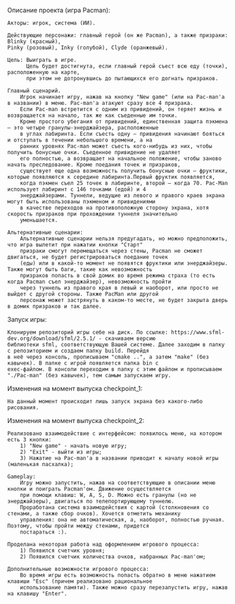 Описание проекта (игра Pacman):
    
    Акторы: игрок, система (ИИ).

    Действующие персонажи: главный герой (он же Pacman), а также призраки: Blinky (красный),
    Pinky (розовый), Inky (голубой), Clyde (оранжевый).

    Цель: Выиграть в игре.
          Цель будет достигнута, если главный герой съест всю еду (точки), расположенную на карте,
          при этом не дотронувшись до пытающихся его догнать призраков.

    Главный сценарий.
        Игрок начинает игру, нажав на кнопку "New game" (или на Pac-man'а в названии) в меню. Pac-man'a атакуют сразу все 4 призрака.
        Если Pac-man встретится с одним из привидений, он теряет жизнь и возвращается на начало, так же как съеденные им точки.
        Кроме простого убегания от привидений, единственная защита пэкмена — это четыре гранулы-энерджайзера, расположенные
        в углах лабиринта. Если съесть одну — привидения начинают бояться и отступать в течении небольшого времени, а на
        ранних уровнях Pac-man может съесть кого-нибудь из них, чтобы получить бонусные очки. Съеденное привидение не удаляет
        его полностью, а возвращает на начальное положение, чтобы заново начать преследование. Кроме поедания точек и призраков,
        существует еще одна возможность получить бонусные очки — фруктики, которые появляются к середине лабиринта.Первый фруктик появляется,
        когда пэкмен съел 25 точек в лабиринте, второй — когда 70. Pac-Man использует лабиринт с 146 точками (едой) и 4
        энерджайзерами. Туннели, ведущие из левого и правого краев экрана могут быть использованы пэкменом и привидениями
        в качестве переходов на противоположную сторону экрана, хотя скорость призраков при прохождении туннеля значительно
        уменьшается.

    Альтернативные сценарии:
        Альтернативные сценарии нельзя предугадать, но можно предположить, что игра вылетит при нажатии кнопки "Старт"
        призраки смогут перемещаться через стены, Pacman не сможет двигаться, не будет регистрироваться поедание точек
        (еды) или в какой-то момент не появятся фруктики или энерджайзеры. Также могут быть баги, такие как невозможность
        призраков попасть в свой домик во время режима страха (то есть когда Pacman съел энерджайзер), невозможность пройти
        через туннель из правого края в левый и наоборот, или просто не выйдет с другой стороны. Также PacMan или другой
        персонаж может застрянуть в каком-то месте, не будет закрыта дверь в домик призраков и так далее.

Запуск игры:
    
    Клонируем репозиторий игры себе на диск. По ссылке: https://www.sfml-dev.org/download/sfml/2.5.1/ - скачиваем версию
    библиотеки sfml, соответствующую Вашей системе. Далее заходим в папку с репозиторием и создаем папку build. Перейдя 
    в неё через консоль, прописываем "cmake ..", а затем "make" (без кавычек). В папке с игрой появляется папка bin с 
    exec-файлом. В консоли переходим в папку с этим файлом и прописываем "./Pac-man" (без кавычек), тем самым запускаем игру.



Изменения на момент выпуска checkpoint_1:

    На данный момент происходит лишь запуск экрана без какого-либо рисования.

Изменения на момент выпуска checkpoint_2:

    Реализовано взаимодействие с интерфейсом: появилось меню, на котором есть 3 кнопки:
        1) "New game" - начать новую игру;
        2) "Exit" - выйти из игры;
        3) Нажатие на Pac-man'а в названии приводит к началу новой игры (маленькая пасхалка);

    Gameplay:
        Игру можно запустить, нажав на соответствующие в описании меню кнопки и поиграть Pacman'ом. Движение осуществляется
        при помощи клавиш: W, A, S, D. Можно есть гранулы (но не энерджайзеры), двигаться по телепортирующему туннелю.
        Проработана система взаимодействия с картой (столкновения со стенами, а также сбор очков). Хочется отметить механику
        управления: она не автоматическая, а, наоборот, полностью ручная. Поэтому, чтобы пройти между стенами, придется
        постараться :). 

    Проделана некоторая работа над оформлением игрового процесса:
        1) Появился счетчик уровня;
        2) Появился счетчик количества очков, набранных Pac-man'ом;

    Дополнительные возможности игрового процесса:
        Во время игры есть возможность попасть обратно в меню нажатием клавиши "Esc" (причем реализовано рациональное
        использование памяти). Также можно сразу перезапустить игру, нажав на клавишу "Enter".
    
    
    